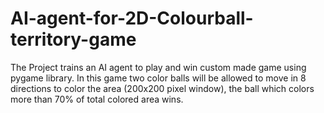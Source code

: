 # AI-agent-for-2D-Colourball-territory-game
The Project trains an AI agent to play and win custom made game using pygame library. In this game two color balls will be allowed to move in 8 directions to color the area (200x200 pixel window), the ball which colors more than 70% of total colored area wins.
